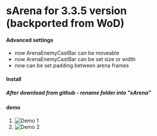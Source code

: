 # sArena for 3.3.5 version (backported from WoD)

#### Advanced settings
* now ArenaEnemyCastBar can be moveable
* now ArenaEnemyCastBar can be set size or width
* now can be set padding between arena frames

#### Install
##### After download from github - rename folder into "sArena"

#### demo
1. ![Demo 1](https://i.imgur.com/TuUC1ms.png)
2. ![Demo 2](https://i.imgur.com/QC3B0mJ.png)